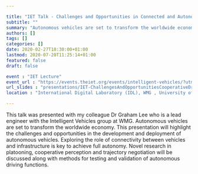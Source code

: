 ```yaml
---

title: "IET Talk - Challenges and Opportunities in Connected and Autonomous Vehicles"
subtitle: ""
summary: "Autonomous vehicles are set to transform the worldwide economy. This presentation will highlight the challenges and opportunities in the development and deployment of autonomous vehicles. Exploring the role of connectivity between vehicles and infrastructure is key to achieve full autonomy. Novel research in platooning, cooperative perception and trajectory negotiation will be discussed along with methods for testing and validation of autonomous driving functions."
authors: []
tags: []
categories: []
date: 2020-02-27T18:30:00+01:00
lastmod: 2020-07-20T11:25:14+01:00
featured: false
draft: false

event : "IET Lecture"
event_url : "https://events.theiet.org/events/intelligent-vehicles/?utm_source=Adestra&utm_campaign=West+Mids+Feb-Apr+20+events&utm_medium=Local+Networks&utm_content=West+Midlands+Region+Local+Network&utm_term=440243"
url_slides : "presentations/IET-ChallengesAndOpportunitiesCooperativeDriving.pdf"
location : "International Digital Laboratory (IDL), WMG , University of Warwick, Coventry, CV4 7AL"

---
```

This talk was presented with my colleague Dr Graham Lee who is a lead engineer with the Intelligent Vehicles group at WMG.
Autonomous vehicles are set to transform the worldwide economy. This presentation will highlight the challenges and opportunities in the development and deployment of autonomous vehicles. Exploring the role of connectivity between vehicles and infrastructure is key to achieve full autonomy. Novel research in platooning, cooperative perception and trajectory negotiation will be discussed along with methods for testing and validation of autonomous driving functions.
